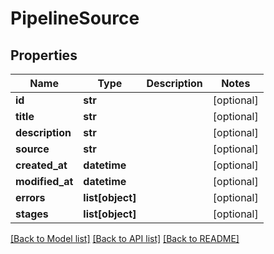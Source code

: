 # PipelineSource

## Properties
Name | Type | Description | Notes
------------ | ------------- | ------------- | -------------
**id** | **str** |  | [optional] 
**title** | **str** |  | [optional] 
**description** | **str** |  | [optional] 
**source** | **str** |  | [optional] 
**created_at** | **datetime** |  | [optional] 
**modified_at** | **datetime** |  | [optional] 
**errors** | **list[object]** |  | [optional] 
**stages** | **list[object]** |  | [optional] 

[[Back to Model list]](../README.md#documentation-for-models) [[Back to API list]](../README.md#documentation-for-api-endpoints) [[Back to README]](../README.md)


